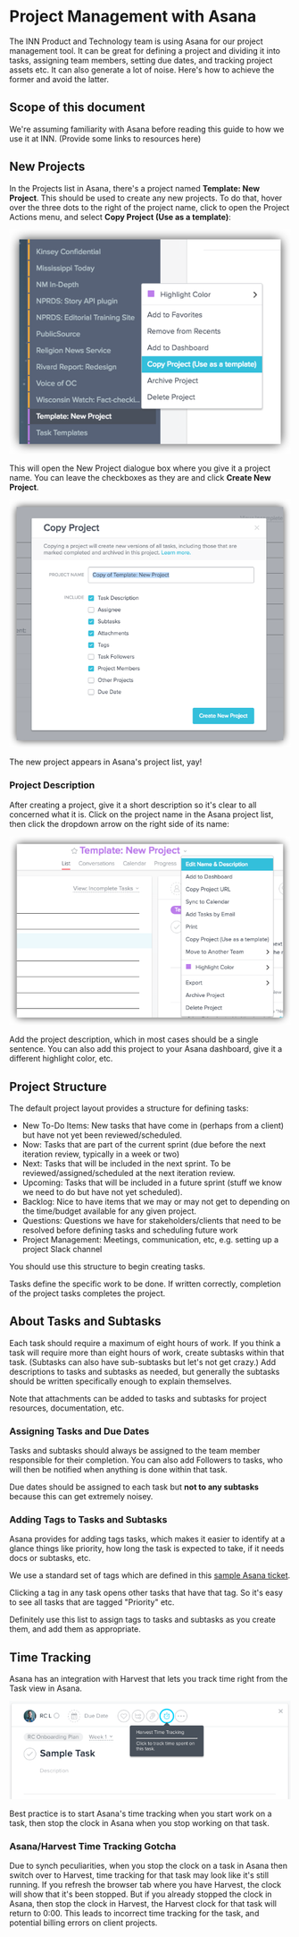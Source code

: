 # Project Management with Asana 

The INN Product and Technology team is using Asana for our project management tool. It can be great for defining a project and dividing it into tasks, assigning team members, setting due dates, and tracking project assets etc. It can also generate a lot of noise. Here's how to achieve the former and avoid the latter.

## Scope of this document

We're assuming familiarity with Asana before reading this guide to how we use it at INN. (Provide some links to resources here)

## New Projects

In the Projects list in Asana, there's a project named **Template: New Project**. This should be used to create any new projects. To do that, hover over the three dots to the right of the project name, click to open the Project Actions menu, and select **Copy Project (Use as a template)**:

![Creating a new project in Asana by compying the New Project Template](img/asana-new-project-menu.png)

This will open the New Project dialogue box where you give it a project name. You can leave the checkboxes as they are and click **Create New Project**. 

![New Project dialogue box](img/asana-new-project-dialogue.png)

The new project appears in Asana's project list, yay!

### Project Description

After creating a project, give it a short description so it's clear to all concerned what it is. Click on the project name in the Asana project list, then click the dropdown arrow on the right side of its name:

![Editing a project in Asana](img/asana-edit-project.png)

Add the project description, which in most cases should be a single sentence. You can also add this project to your Asana dashboard, give it a different highlight color, etc.

## Project Structure

The default project layout provides a structure for defining tasks:

- New To-Do Items: New tasks that have come in (perhaps from a client) but have not yet been reviewed/scheduled.
- Now: Tasks that are part of the current sprint (due before the next iteration review, typically in a week or two)
- Next: Tasks that will be included in the next sprint. To be reviewed/assigned/scheduled at the next iteration review.
- Upcoming: Tasks that will be included in a future sprint (stuff we know we need to do but have not yet scheduled).
- Backlog: Nice to have items that we may or may not get to depending on the time/budget available for any given project.
- Questions: Questions we have for stakeholders/clients that need to be resolved before defining tasks and scheduling future work
- Project Management: Meetings, communication, etc, e.g. setting up a project Slack channel

You should use this structure to begin creating tasks. 

Tasks define the specific work to be done. If written correctly, completion of the project tasks completes the project. 

## About Tasks and Subtasks

Each task should require a maximum of eight hours of work. If you think a task will require more than eight hours of work, create subtasks within that task. (Subtasks can also have sub-subtasks but let's not get crazy.) Add descriptions to tasks and subtasks as needed, but generally the subtasks should be written specifically enough to explain themselves.

Note that attachments can be added to tasks and subtasks for project resources, documentation, etc.

### Assigning Tasks and Due Dates

Tasks and subtasks should always be assigned to the team member responsible for their completion. You can also add Followers to tasks, who will then be notified when anything is done within that task. 

Due dates should be assigned to each task but **not to any subtasks** because this can get extremely noisey. 

### Adding Tags to Tasks and Subtasks

Asana provides for adding tags tasks, which makes it easier to identify at a glance things like priority, how long the task is expected to take, if it needs docs or subtasks, etc. 

We use a standard set of tags which are defined in this [sample Asana ticket](https://app.asana.com/0/116212059113593/116212059113594).

Clicking a tag in any task opens other tasks that have that tag. So it's easy to see all tasks that are tagged "Priority" etc.

Definitely use this list to assign tags to tasks and subtasks as you create them, and add them as appropriate.

## Time Tracking

Asana has an integration with Harvest that lets you track time right from the Task view in Asana.

![Asana Time Tracking Feature](asana-time-tracking.png)

Best practice is to start Asana's time tracking when you start work on a task, then stop the clock in Asana when you stop working on that task. 

### Asana/Harvest Time Tracking Gotcha

Due to synch peculiarities, when you stop the clock on a task in Asana then switch over to Harvest, time tracking for that task may look like it's still running. If you refresh the browser tab where you have Harvest, the clock will show that it's been stopped. But if you already stopped the clock in Asana, then stop the clock in Harvest, the Harvest clock for that task will return to 0:00. This leads to incorrect time tracking for the task, and potential billing errors on client projects. 
